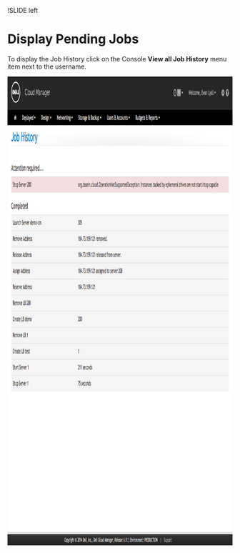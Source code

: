 !SLIDE left
# Display Pending Jobs
<p></p>

To display the Job History click on the Console **View all Job History** menu item next to the username.

<img src="images/display_jobs.png" height="1050" width="1200">
